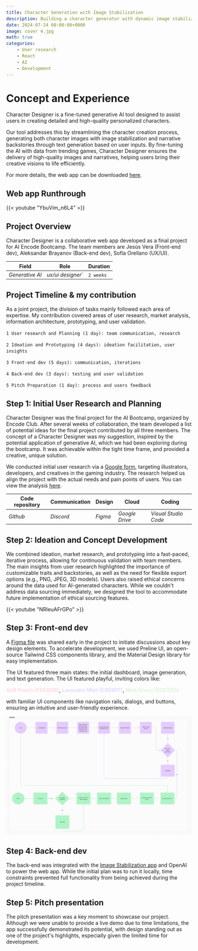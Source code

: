 ```yaml
---
title: Character Generation with Image Stabilization 
description: Building a character generator with dynamic image stabilization.
date: 2024-07-24 00:00:00+0000
image: cover 4.jpg
math: true
categories:
    - User research
    - React
    - AI
    - Development
---
```

# Concept and Experience

Character Designer is a fine-tuned generative AI tool designed to assist users in creating detailed and high-quality personalized characters.

Our tool addresses this by streamlining the character creation process, generating both character images with image stabilization and narrative backstories through text generation based on user inputs. By fine-tuning the AI with data from trending games, Character Designer ensures the delivery of high-quality images and narratives, helping users bring their creative visions to life efficiently.

For more details, the web app can be downloaded [here](https://github.com/mrtonks/encode-ai-final-project).

## Web app Runthrough

{{< youtube "YbuVim_n6L4" >}}

## Project Overview

Character Designer is a collaborative web app developed as a final project for AI Encode Bootcamp. The team members are Jesús Vera (Front-end dev), Aleksandar Brayanov (Back-end dev), Sofía Orellano (UX/UI).

| Field   | Role     | Duration   |
| --------  | -------- | ------ |
| *Generative AI* | *ux/ui designer*` | `2 weeks` |

## Project Timeline & my contribution

As a joint project, the division of tasks mainly followed each area of expertise. My contribution covered areas of user research, market analysis, information architecture, prototyping, and user validation.

`1 User research and Planning (1 day): team communication, research`

`2 Ideation and Prototyping (4 days): ideation facilitation, user insights`

`3 Front-end dev (5 days): communication, iterations`

`4 Back-end dev (3 days): testing and user validation`

`5 Pitch Preparation (1 day): process and users feedback`

## Step 1: Initial User Research and Planning

Character Designer was the final project for the AI Bootcamp, organized by Encode Club. After several weeks of collaboration, the team developed a list of potential ideas for the final project contributed by all three members. The concept of a Character Designer was my suggestion, inspired by the potential application of generative AI, which we had been exploring during the bootcamp. It was achievable within the tight time frame, and provided a creative, unique solution.

We conducted initial user research via a [Google form](https://docs.google.com/forms/d/1gTxBcVT3Q-I7QzQCOjJTMczHnDToi5pL4X8JBRK1fOI/edit), targeting illustrators, developers, and creatives in the gaming industry. The research helped us align the project with the actual needs and pain points of users. You can view the analysis [here](https://drive.google.com/file/d/1Nl65jKSN37Ki7pXZGxMXYxzQ0wK7gc6y/view).

| Code repository   | Communication   | Design   | Cloud | Coding |
| --------  | -------- | ------ | ------ | ------ |
| *Github* | *Discord* | *Figma* | *Google Drive* | *Visual Studio Code* |

## Step 2: Ideation and Concept Development

We combined ideation, market research, and prototyping into a fast-paced, iterative process, allowing for continuous validation with team members. The main insights from user research highlighted the importance of customizable traits and backstories, as well as the need for flexible export options (e.g., PNG, JPEG, 3D models). Users also raised ethical concerns around the data used for AI-generated characters. While we couldn't address data sourcing immediately, we designed the tool to accommodate future implementation of ethical sourcing features.

{{< youtube "NRleuAFrGPo" >}}

## Step 3: Front-end dev 

A [Figma file](https://www.figma.com/design/gxO6ixJ5dPMKf3LkQXsXYf/Character-Designer?node-id=137-26145&node-type=canvas&t=Wdg3WbPEXP8VITZd-0) was shared early in the project to initiate discussions about key design elements. To accelerate development, we used Preline UI, an open-source Tailwind CSS components library, and the Material Design library for easy implementation.

The UI featured three main states: the initial dashboard, image generation, and text generation. The UI featured playful, inviting colors like:

<span style="color:#FEDADB">**Soft Peach (FEDADB)**</span>, 
<span style="color:#E4D9FF">**Lavender Mist (E4D9FF)**</span>, 
<span style="color:#DDF5DA">**Mint Green (DDF5DA)**</span> 

with familiar UI components like navigation rails, dialogs, and buttons, ensuring an intuitive and user-friendly experience.

![User flow](userflow.png)

## Step 4: Back-end dev

The back-end was integrated with the [Image Stabilization app](https://stability.ai/) and OpenAI to power the web app. While the initial plan was to run it locally, time constraints prevented full functionality from being achieved during the project timeline.

## Step 5: Pitch presentation

The pitch presentation was a key moment to showcase our project. Although we were unable to provide a live demo due to time limitations, the app successfully demonstrated its potential, with design standing out as one of the project's highlights, especially given the limited time for development.

<!--Stack has built-in support for math typesetting using [KaTeX](https://katex.org/).

**It's not enabled by default side-wide,** but you can enable it for individual posts by adding `math: true` to the front matter. Or you can enable it side-wide by adding `math = true` to the `params.article` section in `config.toml`.

## Inline math

This is an inline mathematical expression: $\varphi = \dfrac{1+\sqrt5}{2}= 1.6180339887…$

```markdown
$\varphi = \dfrac{1+\sqrt5}{2}= 1.6180339887…$
```

## Block math

$$
    \varphi = 1+\frac{1} {1+\frac{1} {1+\frac{1} {1+\cdots} } }
$$

```markdown
$$
    \varphi = 1+\frac{1} {1+\frac{1} {1+\frac{1} {1+\cdots} } } 
$$
```

$$
    f(x) = \int_{-\infty}^\infty\hat f(\xi)\,e^{2 \pi i \xi x}\,d\xi
$$

```markdown
$$
    f(x) = \int_{-\infty}^\infty\hat f(\xi)\,e^{2 \pi i \xi x}\,d\xi
$$
```
